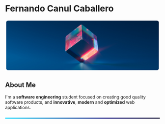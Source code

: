 # Fernando Canul Caballero

![BackGround](img/cover.png)

## About Me

I'm a **software engineering** student focused on creating good quality software products, and **innovative**, **modern** and **optimized** web applications.

![BackGround](img/Line.png)
